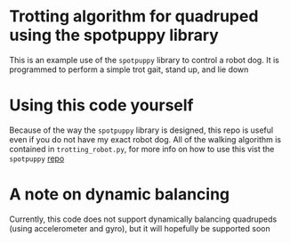# Trotting algorithm for quadruped using the spotpuppy library
This is an example use of the `spotpuppy` library to control a robot dog. It is programmed to perform a simple trot gait, stand up, and lie down
# Using this code yourself
Because of the way the `spotpuppy` library is designed, this repo is useful even if you do not have my exact robot dog. All of the walking algorithm is contained in `trotting_robot.py`, for more info on how to use this vist the `spotpuppy` [repo](https://github.com/JoshPattman/spotpuppy)
# A note on dynamic balancing
Currently, this code does not support dynamically balancing quadrupeds (using accelerometer and gyro), but it will hopefully be supported soon
